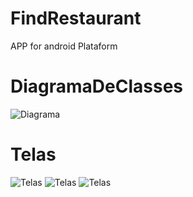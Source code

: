 # FindRestaurant
APP for android Plataform

# DiagramaDeClasses
![Diagrama](https://github.com/Cesargardellim/FindRestaurant/tree/master/Images/DiagramadeClasses.jpg)

# Telas

![Telas](https://github.com/Cesargardellim/FindRestaurant/tree/master/Images/1.jpg)
![Telas](https://github.com/Cesargardellim/FindRestaurant/tree/master/Images/2.jpg)
![Telas](https://github.com/Cesargardellim/FindRestaurant/tree/master/Images/3.jpg)
